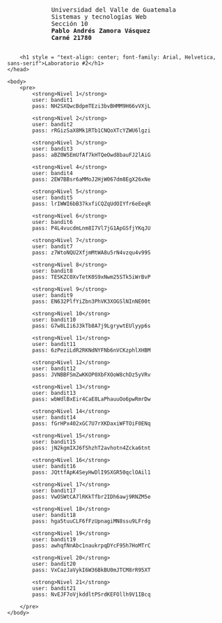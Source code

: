 <!DOCTYPE html>
<html>
    <head>
        <pre>
            Universidad del Valle de Guatemala
            Sistemas y tecnologías Web
            Sección 10
            <strong>Pablo Andrés Zamora Vásquez
            Carné 21780</strong>
        </pre>
        
        <h1 style = "text-align: center; font-family: Arial, Helvetica, sans-serif">Laboratorio #2</h1>
    </head>

    <body>
        <pre>
            <strong>Nivel 1</strong>
            user: bandit1
            pass: NH2SXQwcBdpmTEzi3bvBHMM9H66vVXjL

            <strong>Nivel 2</strong>
            user: bandit2
            pass: rRGizSaX8Mk1RTb1CNQoXTcYZWU6lgzi

            <strong>Nivel 3</strong>
            user: bandit3
            pass: aBZ0W5EmUfAf7kHTQeOwd8bauFJ2lAiG

            <strong>Nivel 4</strong>
            user: bandit4
            pass: 2EW7BBsr6aMMoJ2HjW067dm8EgX26xNe

            <strong>Nivel 5</strong>
            user: bandit5
            pass: lrIWWI6bB37kxfiCQZqUdOIYfr6eEeqR

            <strong>Nivel 6</strong>
            user: bandit6
            pass: P4L4vucdmLnm8I7Vl7jG1ApGSfjYKqJU

            <strong>Nivel 7</strong>
            user: bandit7
            pass: z7WtoNQU2XfjmMtWA8u5rN4vzqu4v99S

            <strong>Nivel 8</strong>
            user: bandit8
            pass: TESKZC0XvTetK0S9xNwm25STk5iWrBvP

            <strong>Nivel 9</strong>
            user: bandit9
            pass: EN632PlfYiZbn3PhVK3XOGSlNInNE00t

            <strong>Nivel 10</strong>
            user: bandit10
            pass: G7w8LIi6J3kTb8A7j9LgrywtEUlyyp6s

            <strong>Nivel 11</strong>
            user: bandit11
            pass: 6zPeziLdR2RKNdNYFNb6nVCKzphlXHBM

            <strong>Nivel 12</strong>
            user: bandit12
            pass: JVNBBFSmZwKKOP0XbFXOoW8chDz5yVRv

            <strong>Nivel 13</strong>
            user: bandit13
            pass: wbWdlBxEir4CaE8LaPhauuOo6pwRmrDw

            <strong>Nivel 14</strong>
            user: bandit14
            pass: fGrHPx402xGC7U7rXKDaxiWFTOiF0ENq

            <strong>Nivel 15</strong>
            user: bandit15
            pass: jN2kgmIXJ6fShzhT2avhotn4Zcka6tnt

            <strong>Nivel 16</strong>
            user: bandit16
            pass: JQttfApK4SeyHwDlI9SXGR50qclOAil1

            <strong>Nivel 17</strong>
            user: bandit17
            pass: VwOSWtCA7lRKkTfbr2IDh6awj9RNZM5e

            <strong>Nivel 18</strong>
            user: bandit18
            pass: hga5tuuCLF6fFzUpnagiMN8ssu9LFrdg

            <strong>Nivel 19</strong>
            user: bandit19
            pass: awhqfNnAbc1naukrpqDYcF95h7HoMTrC

            <strong>Nivel 20</strong>
            user: bandit20
            pass: VxCazJaVykI6W36BkBU0mJTCM8rR95XT

            <strong>Nivel 21</strong>
            user: bandit21
            pass: NvEJF7oVjkddltPSrdKEFOllh9V1IBcq

        </pre>
    </body>
    
</html>

